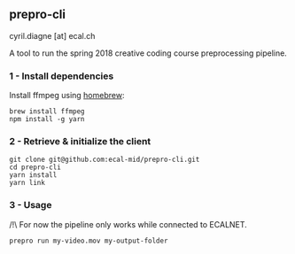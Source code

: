 ## prepro-cli
cyril.diagne [at] ecal.ch

A tool to run the spring 2018 creative coding course preprocessing pipeline.

### 1 - Install dependencies

Install ffmpeg using [homebrew](https://brew.sh/):
```
brew install ffmpeg
npm install -g yarn
```

### 2 - Retrieve & initialize the client

```
git clone git@github.com:ecal-mid/prepro-cli.git
cd prepro-cli
yarn install
yarn link
```

### 3 - Usage

/!\ For now the pipeline only works while connected to ECALNET.

```
prepro run my-video.mov my-output-folder
```

